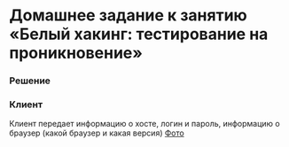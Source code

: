 # Домашнее задание к занятию «Белый хакинг: тестирование на проникновение»

### Решение 
### Клиент
Клиент передает информацию о хосте, логин и пароль, информацию о браузер (какой браузер и какая версия) 
[Фото](/1.png/2.png)


